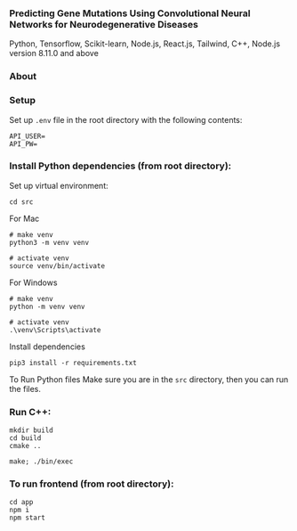 ### Predicting Gene Mutations Using Convolutional Neural Networks for Neurodegenerative Diseases

Python, Tensorflow, Scikit-learn, Node.js, React.js, Tailwind, C++,
Node.js version 8.11.0 and above

### About


### Setup
Set up ```.env``` file in the root directory with the following contents:
```
API_USER=
API_PW=
```

### Install Python dependencies (from root directory):

Set up virtual environment:
```
cd src
```

For Mac
```
# make venv
python3 -m venv venv

# activate venv
source venv/bin/activate
```

For Windows
```
# make venv
python -m venv venv

# activate venv
.\venv\Scripts\activate
```


Install dependencies
```
pip3 install -r requirements.txt
```

To Run Python files
Make sure you are in the ```src``` directory, then you can run the files. 

### Run C++:
```
mkdir build
cd build
cmake ..

make; ./bin/exec
```

### To run frontend (from root directory):
```
cd app
npm i
npm start
```
